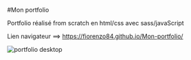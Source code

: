 #Mon portfolio

Portfolio réalisé from scratch  en html/css avec sass/javaScript

Lien navigateur ==> https://fiorenzo84.github.io/Mon-portfolio/

![portfolio desktop](https://user-images.githubusercontent.com/111232852/203069619-d9ed833c-ffec-4b89-bd53-bbc892eb391e.png)
